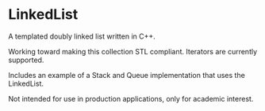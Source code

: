 # LinkedList
A templated doubly linked list written in C++.

Working toward making this collection STL compliant. Iterators are currently supported.

Includes an example of a Stack and Queue implementation that uses the LinkedList.

Not intended for use in production applications, only for academic interest.

